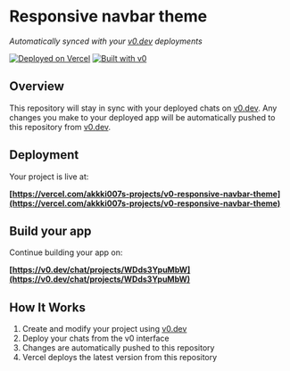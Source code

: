 # Responsive navbar theme

*Automatically synced with your [v0.dev](https://v0.dev) deployments*

[![Deployed on Vercel](https://img.shields.io/badge/Deployed%20on-Vercel-black?style=for-the-badge&logo=vercel)](https://vercel.com/akkki007s-projects/v0-responsive-navbar-theme)
[![Built with v0](https://img.shields.io/badge/Built%20with-v0.dev-black?style=for-the-badge)](https://v0.dev/chat/projects/WDds3YpuMbW)

## Overview

This repository will stay in sync with your deployed chats on [v0.dev](https://v0.dev).
Any changes you make to your deployed app will be automatically pushed to this repository from [v0.dev](https://v0.dev).

## Deployment

Your project is live at:

**[https://vercel.com/akkki007s-projects/v0-responsive-navbar-theme](https://vercel.com/akkki007s-projects/v0-responsive-navbar-theme)**

## Build your app

Continue building your app on:

**[https://v0.dev/chat/projects/WDds3YpuMbW](https://v0.dev/chat/projects/WDds3YpuMbW)**

## How It Works

1. Create and modify your project using [v0.dev](https://v0.dev)
2. Deploy your chats from the v0 interface
3. Changes are automatically pushed to this repository
4. Vercel deploys the latest version from this repository